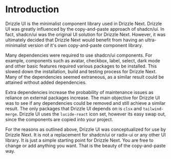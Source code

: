 # Introduction

Drizzle UI is the minimalist component library used in Drizzle Next. Drizzle UI was greatly influenced by the copy-and-paste approach of shadcn/ui. In fact, shadcn/ui was the original UI solution for Drizzle Next. However, it was ultimately decided that Drizzle Next would benefit from having an ultra-minimalist version of it's own copy-and-paste component library.

Many dependencies were required to use shadcn/ui components. For example, components such as avatar, checkbox, label, select, dark mode and other basic features required various packages to be installed. This slowed down the installation, build and testing process for Drizzle Next. Many of the dependencies seemed extraneous, as a similar result could be attained without added dependencies.

Extra dependencies increase the probability of maintenance issues as reliance on external packages increase. The main objective for Drizzle UI was to see if any dependencies could be removed and still achieve a similar result. The only packages that Drizzle UI depends on is `clsx` and `tailwind-merge`. Drizzle UI uses the `lucide-react` icon set, however its easy swap out, since the components are copied into your project.

For the reasons as outlined above, Drizzle UI was conceptualized for use by Drizzle Next. It is not a replacement for shadcn/ui or radix-ui or any other UI library. It is just a simple starting point for Drizzle Next. You are free to change or add anything you want. That is the beauty of the copy-and-paste way.
